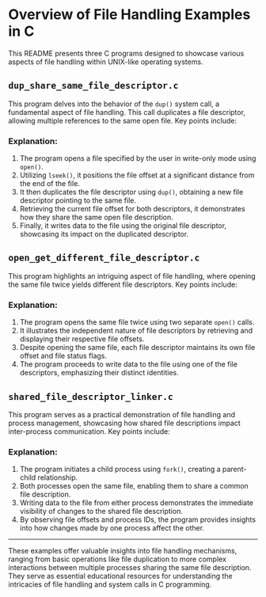 # Overview of File Handling Examples in C

This README presents three C programs designed to showcase various aspects of file handling within UNIX-like operating systems.

## `dup_share_same_file_descriptor.c`

This program delves into the behavior of the `dup()` system call, a fundamental aspect of file handling. This call duplicates a file descriptor, allowing multiple references to the same open file. Key points include:

### Explanation:

1. The program opens a file specified by the user in write-only mode using `open()`.
2. Utilizing `lseek()`, it positions the file offset at a significant distance from the end of the file.
3. It then duplicates the file descriptor using `dup()`, obtaining a new file descriptor pointing to the same file.
4. Retrieving the current file offset for both descriptors, it demonstrates how they share the same open file description.
5. Finally, it writes data to the file using the original file descriptor, showcasing its impact on the duplicated descriptor.

## `open_get_different_file_descriptor.c`

This program highlights an intriguing aspect of file handling, where opening the same file twice yields different file descriptors. Key points include:

### Explanation:

1. The program opens the same file twice using two separate `open()` calls.
2. It illustrates the independent nature of file descriptors by retrieving and displaying their respective file offsets.
3. Despite opening the same file, each file descriptor maintains its own file offset and file status flags.
4. The program proceeds to write data to the file using one of the file descriptors, emphasizing their distinct identities.

## `shared_file_descriptor_linker.c`

This program serves as a practical demonstration of file handling and process management, showcasing how shared file descriptions impact inter-process communication. Key points include:

### Explanation:

1. The program initiates a child process using `fork()`, creating a parent-child relationship.
2. Both processes open the same file, enabling them to share a common file description.
3. Writing data to the file from either process demonstrates the immediate visibility of changes to the shared file description.
4. By observing file offsets and process IDs, the program provides insights into how changes made by one process affect the other.

---
These examples offer valuable insights into file handling mechanisms, ranging from basic operations like file duplication to more complex interactions between multiple processes sharing the same file description. They serve as essential educational resources for understanding the intricacies of file handling and system calls in C programming.
